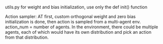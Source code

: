utils.py for weight and bias initialization, use only the def init() function

Action sampler: AT first, custom orthogonal weight and zero bias initialization is done, then action is sampled from a multi-agent env. action_num = number of agents. In the environment, there could be multiple agents, each of which would have its own distribution and pick an action from that distribution.
